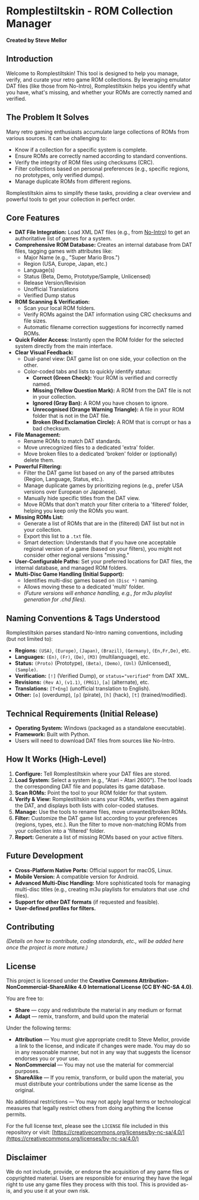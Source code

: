 # Romplestiltskin - ROM Collection Manager

**Created by Steve Mellor**

## Introduction

Welcome to Romplestiltskin! This tool is designed to help you manage, verify, and curate your retro game ROM collections. By leveraging emulator DAT files (like those from No-Intro), Romplestiltskin helps you identify what you have, what's missing, and whether your ROMs are correctly named and verified.

## The Problem It Solves

Many retro gaming enthusiasts accumulate large collections of ROMs from various sources. It can be challenging to:

*   Know if a collection for a specific system is complete.
*   Ensure ROMs are correctly named according to standard conventions.
*   Verify the integrity of ROM files using checksums (CRC).
*   Filter collections based on personal preferences (e.g., specific regions, no prototypes, only verified dumps).
*   Manage duplicate ROMs from different regions.

Romplestiltskin aims to simplify these tasks, providing a clear overview and powerful tools to get your collection in perfect order.

## Core Features

*   **DAT File Integration:** Load XML DAT files (e.g., from [No-Intro](https://datomatic.no-intro.org/index.php?page=download&s=64)) to get an authoritative list of games for a system.
*   **Comprehensive ROM Database:** Creates an internal database from DAT files, tagging games with attributes like:
    *   Major Name (e.g., "Super Mario Bros.")
    *   Region (USA, Europe, Japan, etc.)
    *   Language(s)
    *   Status (Beta, Demo, Prototype/Sample, Unlicensed)
    *   Release Version/Revision
    *   Unofficial Translations
    *   Verified Dump status
*   **ROM Scanning & Verification:**
    *   Scan your local ROM folders.
    *   Verify ROMs against the DAT information using CRC checksums and file sizes.
    *   Automatic filename correction suggestions for incorrectly named ROMs.
*   **Quick Folder Access:** Instantly open the ROM folder for the selected system directly from the main interface.
*   **Clear Visual Feedback:**
    *   Dual-panel view: DAT game list on one side, your collection on the other.
    *   Color-coded tabs and lists to quickly identify status:
        *   **Correct (Green Check):** Your ROM is verified and correctly named.
        *   **Missing (Yellow Question Mark):** A ROM from the DAT file is not in your collection.
        *   **Ignored (Gray Ban):** A ROM you have chosen to ignore.
        *   **Unrecognised (Orange Warning Triangle):** A file in your ROM folder that is not in the DAT file.
        *   **Broken (Red Exclamation Circle):** A ROM that is corrupt or has a bad checksum.
*   **File Management:**
    *   Rename ROMs to match DAT standards.
    *   Move unrecognized files to a dedicated 'extra' folder.
    *   Move broken files to a dedicated 'broken' folder or (optionally) delete them.
*   **Powerful Filtering:**
    *   Filter the DAT game list based on any of the parsed attributes (Region, Language, Status, etc.).
    *   Manage duplicate games by prioritizing regions (e.g., prefer USA versions over European or Japanese).
    *   Manually hide specific titles from the DAT view.
    *   Move ROMs that don't match your filter criteria to a 'filtered' folder, helping you keep only the ROMs you want.
*   **Missing ROMs List:**
    *   Generate a list of ROMs that are in the (filtered) DAT list but not in your collection.
    *   Export this list to a `.txt` file.
    *   Smart detection: Understands that if you have one acceptable regional version of a game (based on your filters), you might not consider other regional versions "missing."
*   **User-Configurable Paths:** Set your preferred locations for DAT files, the internal database, and managed ROM folders.
*   **Multi-Disc Game Handling (Initial Support):**
    *   Identifies multi-disc games based on `(Disc *)` naming.
    *   Allows moving these to a dedicated 'multi' folder.
    *   *(Future versions will enhance handling, e.g., for m3u playlist generation for .chd files).*

## Naming Conventions & Tags Understood

Romplestiltskin parses standard No-Intro naming conventions, including (but not limited to):

*   **Regions:** `(USA)`, `(Europe)`, `(Japan)`, `(Brazil)`, `(Germany)`, `(En,Fr,De)`, etc.
*   **Languages:** `(En)`, `(Fr)`, `(De)`, `(M3)` (multilanguage), etc.
*   **Status:** `(Proto)` (Prototype), `(Beta)`, `(Demo)`, `(Unl)` (Unlicensed), `(Sample)`.
*   **Verification:** `[!]` (Verified Dump), or `status="verified"` from DAT XML.
*   **Revisions:** `(Rev A)`, `(v1.1)`, `(PRG1)`, `[a]` (alternate), etc.
*   **Translations:** `[T+Eng]` (unofficial translation to English).
*   **Other:** `[o]` (overdump), `[p]` (pirate), `[h]` (hack), `[t]` (trained/modified).

## Technical Requirements (Initial Release)

*   **Operating System:** Windows (packaged as a standalone executable).
*   **Framework:** Built with Python.
*   Users will need to download DAT files from sources like No-Intro.

## How It Works (High-Level)

1.  **Configure:** Tell Romplestiltskin where your DAT files are stored.
2.  **Load System:** Select a system (e.g., "Atari - Atari 2600"). The tool loads the corresponding DAT file and populates its game database.
3.  **Scan ROMs:** Point the tool to your ROM folder for that system.
4.  **Verify & View:** Romplestiltskin scans your ROMs, verifies them against the DAT, and displays both lists with color-coded statuses.
5.  **Manage:** Use the tools to rename files, move unwanted/broken ROMs.
6.  **Filter:** Customize the DAT game list according to your preferences (regions, types, etc.). Run the filter to move non-matching ROMs from your collection into a 'filtered' folder.
7.  **Report:** Generate a list of missing ROMs based on your active filters.

## Future Development

*   **Cross-Platform Native Ports:** Official support for macOS, Linux.
*   **Mobile Version:** A compatible version for Android.
*   **Advanced Multi-Disc Handling:** More sophisticated tools for managing multi-disc titles (e.g., creating m3u playlists for emulators that use .chd files).
*   **Support for other DAT formats** (if requested and feasible).
*   **User-defined profiles for filters.**

## Contributing

*(Details on how to contribute, coding standards, etc., will be added here once the project is more mature.)*

## License

This project is licensed under the **Creative Commons Attribution-NonCommercial-ShareAlike 4.0 International License (CC BY-NC-SA 4.0)**.

You are free to:
*   **Share** — copy and redistribute the material in any medium or format
*   **Adapt** — remix, transform, and build upon the material

Under the following terms:
*   **Attribution** — You must give appropriate credit to Steve Mellor, provide a link to the license, and indicate if changes were made. You may do so in any reasonable manner, but not in any way that suggests the licensor endorses you or your use.
*   **NonCommercial** — You may not use the material for commercial purposes.
*   **ShareAlike** — If you remix, transform, or build upon the material, you must distribute your contributions under the same license as the original.

No additional restrictions — You may not apply legal terms or technological measures that legally restrict others from doing anything the license permits.

For the full license text, please see the `LICENSE` file included in this repository or visit:
[https://creativecommons.org/licenses/by-nc-sa/4.0/](https://creativecommons.org/licenses/by-nc-sa/4.0/)

## Disclaimer

We do not include, provide, or endorse the acquisition of any game files or copyrighted material. Users are responsible for ensuring they have the legal right to use any game files they process with this tool. This is provided as-is, and you use it at your own risk.
